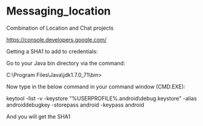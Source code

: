 # Messaging_location
Combination of Location and Chat projects

https://console.developers.google.com/

Getting a SHA1 to add to credentials:

Go to your Java bin directory via the command:

C:\Program Files\Java\jdk1.7.0_71\bin>

Now type in the below command in your command window (CMD.EXE):

keytool -list -v -keystore "%USERPROFILE%\.android\debug.keystore" -alias androiddebugkey -storepass android -keypass android

And you will get the SHA1



